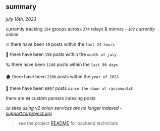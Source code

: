 
## summary
_july 16th, 2023_

currently tracking `154` groups across `274` relays & mirrors - _`102` currently online_

⏲ there have been `10` posts within the `last 24 hours`

🦈 there have been `150` posts within the `month of july`

🪐 there have been `1148` posts within the `last 90 days`

🏚 there have been `2206` posts within the `year of 2023`

🦕 there have been `6897` posts `since the dawn of ransomwatch`

there are `84` custom parsers indexing posts

_`20` sites using v2 onion services are no longer indexed - [support.torproject.org](https://support.torproject.org/onionservices/v2-deprecation/)_

> see the project [README](https://github.com/joshhighet/ransomwatch#ransomwatch--) for backend technicals
